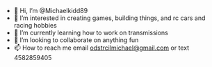 - 👋 Hi, I’m @Michaelkidd89
- 👀 I’m interested in creating games, building things, and rc cars and racing hobbies
- 🌱 I’m currently learning how to work on transmissions
- 💞️ I’m looking to collaborate on anything fun
- 📫 How to reach me email odstrcilmichael@gmail.com or text 4582859405
<!---
Michaelkidd89/Michaelkidd89 is a ✨ special ✨ repository because its `README.md` (this file) appears on your GitHub profile.
You can click the Preview link to take a look at your changes.
--->
